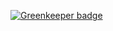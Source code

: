 

[![Greenkeeper badge](https://badges.greenkeeper.io/mikeal/deployed.svg)](https://greenkeeper.io/)